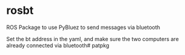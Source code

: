 # rosbt


ROS Package to use PyBluez to send messages via bluetooth

Set the bt address in the yaml, and make sure the two computers are already connected via bluetooth# patpkg
